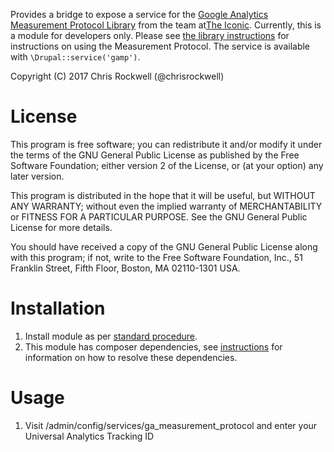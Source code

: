 Provides a bridge to expose a service for the [Google Analytics Measurement Protocol Library][gamp-on-github] 
from the team at[The Iconic][theiconinc-on-github].  Currently, this is a module for developers
only.  Please see [the library instructions][gamp-on-github] for instructions on using the Measurement
Protocol. The service is available with `\Drupal::service('gamp')`.

Copyright (C) 2017 Chris Rockwell (@chrisrockwell)

# License

This program is free software; you can redistribute it and/or modify
it under the terms of the GNU General Public License as published by
the Free Software Foundation; either version 2 of the License, or
(at your option) any later version.

This program is distributed in the hope that it will be useful,
but WITHOUT ANY WARRANTY; without even the implied warranty of
MERCHANTABILITY or FITNESS FOR A PARTICULAR PURPOSE.  See the
GNU General Public License for more details.

You should have received a copy of the GNU General Public License along
with this program; if not, write to the Free Software Foundation, Inc.,
51 Franklin Street, Fifth Floor, Boston, MA 02110-1301 USA.

# Installation

 1. Install module as per [standard procedure][drupal-module-install].
 2. This module has composer dependencies, see [instructions][composer-dependencies]
    for information on how to resolve these dependencies.
    
# Usage
 1. Visit /admin/config/services/ga_measurement_protocol and enter your 
 Universal Analytics Tracking ID

[drupal-module-install]: https://www.drupal.org/docs/8/extending-drupal/installing-contributed-modules "Installing Contributed Modules"
[composer-dependencies]: https://www.drupal.org/docs/8/extending-drupal/installing-modules-composer-dependencies "Installing modules' Composer dependencies"
[gamp-on-github]: https://github.com/theiconic/php-ga-measurement-protocol "Google Analytics Measurement Protocol on Github"
[theiconinc-on-github]: https://github.com/theiconic "The Iconic on Github"